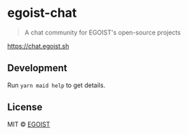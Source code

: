 # egoist-chat

> A chat community for EGOIST&#39;s open-source projects

https://chat.egoist.sh

## Development

Run `yarn maid help` to get details.

## License

MIT &copy; [EGOIST](https://github.com/egoist)
